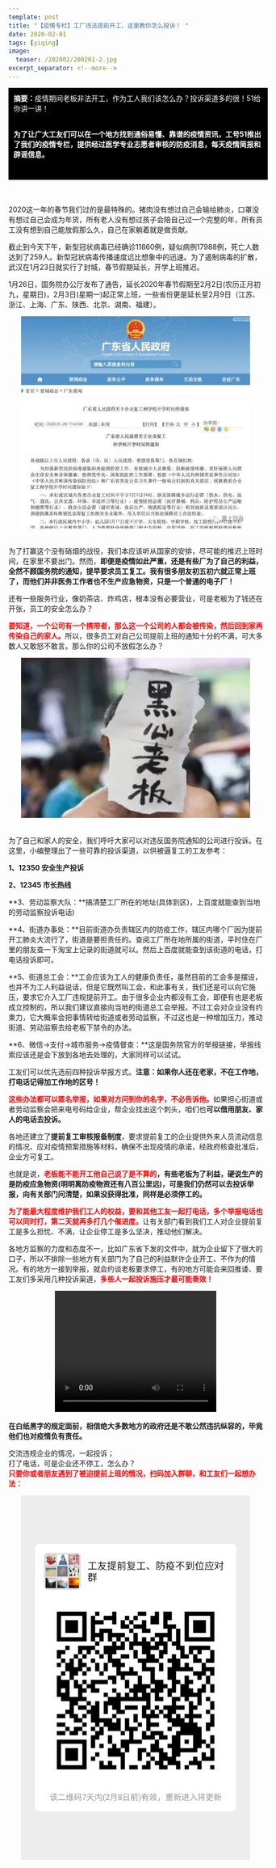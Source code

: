 ```yaml
---
template: post
title: "【疫情专栏】工厂违法提前开工，这里教你怎么投诉！ "
date: 2020-02-01
tags: [yiqing]
image:
  teaser: /202002/200201-2.jpg
excerpt_separator: <!--more-->
---
```


<div style="width:98%;padding:10px;background-color:black;color:white;margin:0;">
<strong>摘要：</strong>疫情期间老板非法开工，作为工人我们该怎么办？投诉渠道多的很！51给你讲一讲！<br><br>

<strong>为了让广大工友们可以在一个地方找到通俗易懂、靠谱的疫情资讯，工号51推出了我们的疫情专栏，提供经过医学专业志愿者审核的防疫消息，每天疫情简报和辟谣信息。</strong><br><br>
</div><br><br>

2020这一年的春节我们过的是最特殊的。猪肉没有想过自己会输给肺炎，口罩没有想过自己会成为年货，所有老人没有想过孩子会陪自己过一个完整的年，所有员工没有想到自己能放假那么久，自己在家躺着就是做贡献。

截止到今天下午，新型冠状病毒已经确诊11860例，疑似病例17988例，死亡人数达到了259人。新型冠状病毒传播速度远比想象中的迅速。为了遏制病毒的扩散，武汉在1月23日就实行了封城，春节假期延长，开学上班推迟。

1月26日，国务院办公厅发布了通告，延长2020年春节假期至2月2日(农历正月初九，星期日)，2月3日(星期一)起正常上班，一些省份更是延长至2月9日（江苏、浙江、上海、广东、陕西、北京、湖南、福建）。

<div style="text-align:center"><img src="/images/202002/200201-1.jpg" width="90%"></div><br>

为了打赢这个没有硝烟的战役，我们本应该听从国家的安排，尽可能的推迟上班时间，在家里不要出门。然而，**即便是疫情如此严重，还是有些厂为了自己的利益，全然不顾国务院的通知，提早要求员工复工。我有很多朋友初五初六就正常上班了，而他们并非医务工作者也不生产应急物资，只是一个普通的电子厂！**

还有一些服务行业，像奶茶店、炸鸡店，根本没有必要营业，可是老板为了钱还在开张，员工的安全怎么办？

<strong><span style="color:red">要知道，一个公司有一个携带者，那么这一个公司的人都会被传染，然后回到家再传染自己的家人。</span></strong>所以，很多员工对自己公司提前上班的通知十分的不满，可大多数人又敢怒不敢言。那么你的公司不放假怎么办？

<div style="text-align:center"><img src="/images/202002/200201-2.jpg" width="90%"></div><br>

为了自己和家人的安全，我们呼吁大家可以对违反国务院通知的公司进行投诉。在这里，小编整理出了一些可靠的投诉渠道，以供被逼复工的工友参考：



**1、12350 安全生产投诉**

**2、12345 市长热线**

**3、劳动监察大队：**搞清楚工厂所在的地址(具体到区)，上百度就能查到当地的劳动监察投诉电话)

**4、街道办事处：**目前街道办负责辖区内的防疫工作，辖区内哪个厂因为提前开工肺炎大流行了，街道是要担责任的。查阅工厂所在地所属的街道，平时住在厂里的朋友查一下淘宝上记录的街道就可以。然后上百度就能查到该街道的电话，打电话投诉即可。

**5、街道总工会：**工会应该为工人的健康负责任，虽然目前的工会多是摆设，也并不为工人利益说话，但是它既然叫工会，和此事有关，我们还是可以向它施压，要求它介入工厂违规提前开工。由于很多企业内都没有工会，即便有也是老板成立控制的，所以我们建议直接向当地的街道总工会举报。不过工会对企业没有约束力，它大概率会把事情转给街道或者劳动监察，不过这也是一种增加压力，推动街道、劳动监察去给老板下禁令的办法。

**6、微信→支付→城市服务→疫情督查：**这是国务院官方的举报链接，举报线索应该还是会下放到各地去处理的，大家同样可以试试。



工友们可以优先选前四种投诉举报方式。**注意：如果你人还在老家，不在工作地，打电话记得加工作地的区号！**

<strong><span style="color:red">这些办法都可以匿名举报，如果对方问到你的名字，不必告诉他。</span></strong>如果担心街道或者劳动监察会把来电号码给企业，帮企业找出这个刺头，咱们也**可以借用朋友、家人的电话去投诉。**

各地还建立了**提前复工审核报备制度**，要求提前复工的企业提供外来人员流动信息的情况、应对疫情预案措施等材料，确保不出现疫情的承诺，经政府核查批准后，企业方可复工。

也就是说，<strong><span style="color:red">老板能不能开工他自己说了是不算的</span>，有些老板为了利益，硬说生产的是防疫应急物资(明明离防疫物资还有八百公里远)，可是我们仍然可以去投诉举报，向有关部门问清楚，如果没获得批准，同样是必须停工的。</strong>

<strong><span style="color:red">为了能最大程度维护我们工人的权益，要和其他工友一起打电话，多个举报电话也可以同时打，第二天就再多打几个催进度。</span></strong>让有关部门看到我们工人对企业提前复工是多么担忧、不满，让企业停工是多么坚决，推动他们解决。

各地方监察的力度和态度不一，比如广东省下发的文件中，就为企业留下了很大的口子，所以不排除一些地方有关部门为了自己的利益默许企业开工、不作为的情况。有的地方一接到举报，就会约谈老板要求停工，有的地方可能会来回推诿、要工友们多采用几种投诉渠道，<strong><span style="color:red">多些人一起投诉施压才最可能奏效！</span></strong>

<div style="text-align:center">
<video width="320" height="240" controls>
  <source src="/videos/yaoqiufugong.mp4" type="video/mp4">
哎呀！你的浏览器不支持视频播放。
</video>
</div>

**在白纸黑字的规定面前，相信绝大多数地方的政府还是不敢公然违抗纵容的，毕竟他们也对疫情负有责任。**

交流违规企业的情况，一起投诉；<br>
打了电话，可是企业还不停工，怎么办？<br>
<strong><span style="color:red">只要你或者朋友遇到了被迫提前上班的情况，扫码加入群聊，和工友们一起想办法：</span></strong>

<div style="text-align:center"><img src="/images/202002/fangyiqun.png" width="90%"></div><br>
